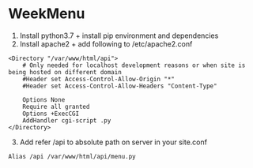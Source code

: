 # WeekMenu

1. Install python3.7 + install pip environment and dependencies
2. Install apache2 + add following to /etc/apache2.conf

```
<Directory "/var/www/html/api">
    # Only needed for localhost development reasons or when site is being hosted on different domain
    #Header set Access-Control-Allow-Origin "*"
    #Header set Access-Control-Allow-Headers "Content-Type"
    
    Options None
    Require all granted
    Options +ExecCGI
    AddHandler cgi-script .py
</Directory> 
```
3. Add refer /api to absolute path on server in your site.conf

```
Alias /api /var/www/html/api/menu.py
```
